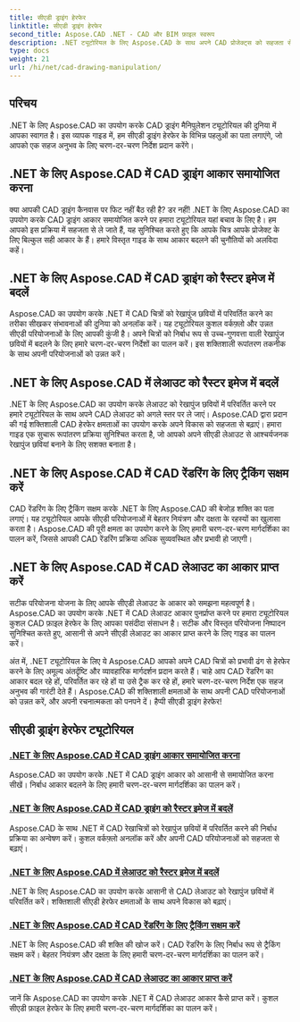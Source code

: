 ```yaml
---
title: सीएडी ड्राइंग हेरफेर
linktitle: सीएडी ड्राइंग हेरफेर
second_title: Aspose.CAD .NET - CAD और BIM फ़ाइल स्वरूप
description: .NET ट्यूटोरियल के लिए Aspose.CAD के साथ अपने CAD प्रोजेक्ट्स को सहजता से बढ़ाएं। हमारे चरण-दर-चरण दिशानिर्देशों के साथ सीएडी चित्रों का आकार बदलें, परिवर्तित करें और अनुकूलित करें।
type: docs
weight: 21
url: /hi/net/cad-drawing-manipulation/
---
```


## परिचय

.NET के लिए Aspose.CAD का उपयोग करके CAD ड्राइंग मैनिपुलेशन ट्यूटोरियल की दुनिया में आपका स्वागत है। इस व्यापक गाइड में, हम सीएडी ड्राइंग हेरफेर के विभिन्न पहलुओं का पता लगाएंगे, जो आपको एक सहज अनुभव के लिए चरण-दर-चरण निर्देश प्रदान करेंगे।

## .NET के लिए Aspose.CAD में CAD ड्राइंग आकार समायोजित करना

क्या आपकी CAD ड्राइंग कैनवास पर फिट नहीं बैठ रही है? डर नहीं! .NET के लिए Aspose.CAD का उपयोग करके CAD ड्राइंग आकार समायोजित करने पर हमारा ट्यूटोरियल यहां बचाव के लिए है। हम आपको इस प्रक्रिया में सहजता से ले जाते हैं, यह सुनिश्चित करते हुए कि आपके चित्र आपके प्रोजेक्ट के लिए बिल्कुल सही आकार के हैं। हमारे विस्तृत गाइड के साथ आकार बदलने की चुनौतियों को अलविदा कहें।

## .NET के लिए Aspose.CAD में CAD ड्राइंग को रैस्टर इमेज में बदलें

Aspose.CAD का उपयोग करके .NET में CAD चित्रों को रेखापुंज छवियों में परिवर्तित करने का तरीका सीखकर संभावनाओं की दुनिया को अनलॉक करें। यह ट्यूटोरियल कुशल वर्कफ़्लो और उन्नत सीएडी परियोजनाओं के लिए आपकी कुंजी है। अपने चित्रों को निर्बाध रूप से उच्च-गुणवत्ता वाली रेखापुंज छवियों में बदलने के लिए हमारे चरण-दर-चरण निर्देशों का पालन करें। इस शक्तिशाली रूपांतरण तकनीक के साथ अपनी परियोजनाओं को उन्नत करें।

## .NET के लिए Aspose.CAD में लेआउट को रैस्टर इमेज में बदलें

.NET के लिए Aspose.CAD का उपयोग करके लेआउट को रेखापुंज छवियों में परिवर्तित करने पर हमारे ट्यूटोरियल के साथ अपने CAD लेआउट को अगले स्तर पर ले जाएं। Aspose.CAD द्वारा प्रदान की गई शक्तिशाली CAD हेरफेर क्षमताओं का उपयोग करके अपने विकास को सहजता से बढ़ाएं। हमारा गाइड एक सुचारू रूपांतरण प्रक्रिया सुनिश्चित करता है, जो आपको अपने सीएडी लेआउट से आश्चर्यजनक रेखापुंज छवियां बनाने के लिए सशक्त बनाता है।

## .NET के लिए Aspose.CAD में CAD रेंडरिंग के लिए ट्रैकिंग सक्षम करें

CAD रेंडरिंग के लिए ट्रैकिंग सक्षम करके .NET के लिए Aspose.CAD की बेजोड़ शक्ति का पता लगाएं। यह ट्यूटोरियल आपके सीएडी परियोजनाओं में बेहतर नियंत्रण और दक्षता के रहस्यों का खुलासा करता है। Aspose.CAD की पूरी क्षमता का उपयोग करने के लिए हमारी चरण-दर-चरण मार्गदर्शिका का पालन करें, जिससे आपकी CAD रेंडरिंग प्रक्रिया अधिक सुव्यवस्थित और प्रभावी हो जाएगी।

## .NET के लिए Aspose.CAD में CAD लेआउट का आकार प्राप्त करें

सटीक परियोजना योजना के लिए आपके सीएडी लेआउट के आकार को समझना महत्वपूर्ण है। Aspose.CAD का उपयोग करके .NET में CAD लेआउट आकार पुनर्प्राप्त करने पर हमारा ट्यूटोरियल कुशल CAD फ़ाइल हेरफेर के लिए आपका पसंदीदा संसाधन है। सटीक और विस्तृत परियोजना निष्पादन सुनिश्चित करते हुए, आसानी से अपने सीएडी लेआउट का आकार प्राप्त करने के लिए गाइड का पालन करें।

अंत में, .NET ट्यूटोरियल के लिए ये Aspose.CAD आपको अपने CAD चित्रों को प्रभावी ढंग से हेरफेर करने के लिए अमूल्य अंतर्दृष्टि और व्यावहारिक मार्गदर्शन प्रदान करते हैं। चाहे आप CAD रेंडरिंग का आकार बदल रहे हों, परिवर्तित कर रहे हों या उसे ट्रैक कर रहे हों, हमारे चरण-दर-चरण निर्देश एक सहज अनुभव की गारंटी देते हैं। Aspose.CAD की शक्तिशाली क्षमताओं के साथ अपनी CAD परियोजनाओं को उन्नत करें, और अपनी रचनात्मकता को पनपने दें। हैप्पी सीएडी ड्राइंग हेरफेर!
## सीएडी ड्राइंग हेरफेर ट्यूटोरियल
### [.NET के लिए Aspose.CAD में CAD ड्राइंग आकार समायोजित करना](./adjust-cad-drawing-size/)
Aspose.CAD का उपयोग करके .NET में CAD ड्राइंग आकार को आसानी से समायोजित करना सीखें। निर्बाध आकार बदलने के लिए हमारी चरण-दर-चरण मार्गदर्शिका का पालन करें।
### [.NET के लिए Aspose.CAD में CAD ड्राइंग को रैस्टर इमेज में बदलें](./convert-cad-drawing-to-raster-image/)
Aspose.CAD के साथ .NET में CAD रेखाचित्रों को रेखापुंज छवियों में परिवर्तित करने की निर्बाध प्रक्रिया का अन्वेषण करें। कुशल वर्कफ़्लो अनलॉक करें और अपनी CAD परियोजनाओं को सहजता से बढ़ाएं।
### [.NET के लिए Aspose.CAD में लेआउट को रैस्टर इमेज में बदलें](./convert-layouts-to-raster-image/)
.NET के लिए Aspose.CAD का उपयोग करके आसानी से CAD लेआउट को रेखापुंज छवियों में परिवर्तित करें। शक्तिशाली सीएडी हेरफेर क्षमताओं के साथ अपने विकास को बढ़ाएं।
### [.NET के लिए Aspose.CAD में CAD रेंडरिंग के लिए ट्रैकिंग सक्षम करें](./enable-tracking-for-cad-rendering/)
.NET के लिए Aspose.CAD की शक्ति की खोज करें। CAD रेंडरिंग के लिए निर्बाध रूप से ट्रैकिंग सक्षम करें। बेहतर नियंत्रण और दक्षता के लिए हमारी चरण-दर-चरण मार्गदर्शिका का पालन करें।
### [.NET के लिए Aspose.CAD में CAD लेआउट का आकार प्राप्त करें](./get-size-of-cad-layout/)
जानें कि Aspose.CAD का उपयोग करके .NET में CAD लेआउट आकार कैसे प्राप्त करें। कुशल सीएडी फ़ाइल हेरफेर के लिए हमारी चरण-दर-चरण मार्गदर्शिका का पालन करें।